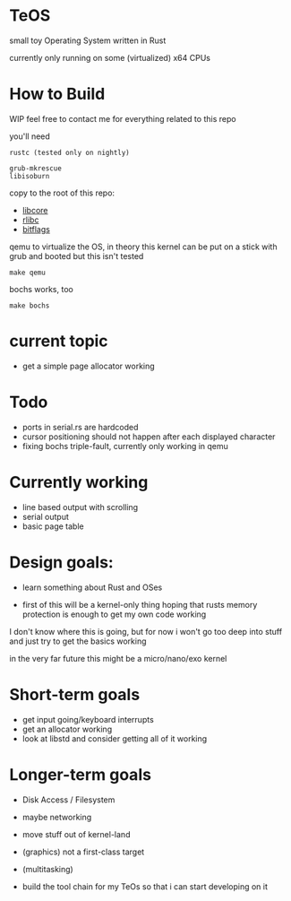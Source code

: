 # TeOS
small toy Operating System written in Rust

currently only running on some (virtualized) x64 CPUs

# How to Build
WIP
feel free to contact me for everything related to this repo

you'll need

    rustc (tested only on nightly)

    grub-mkrescue
    libisoburn

copy to the root of this repo:

- [libcore]
- [rlibc]
- [bitflags]

[libcore]: https://github.com/rust-lang/rust/tree/master/src/libcore
[rlibc]: https://github.com/alexcrichton/rlibc
[bitflags]: https://github.com/Roxxik/bitflags

qemu to virtualize the OS, in theory this kernel can be put on a stick with grub and booted but this isn't tested

    make qemu

bochs works, too

    make bochs

# current topic
- get a simple page allocator working

# Todo
- ports in serial.rs are hardcoded
- cursor positioning should not happen after each displayed character
- fixing bochs triple-fault, currently only working in qemu

# Currently working
- line based output with scrolling
- serial output
- basic page table

# Design goals:
- learn something about Rust and OSes

- first of this will be a kernel-only thing hoping that rusts memory protection is enough to get my own code working

I don't know where this is going, but for now i won't go too deep into stuff and just try to get the basics working

in the very far future this might be a micro/nano/exo kernel

# Short-term goals
- get input going/keyboard interrupts
- get an allocator working
- look at libstd and consider getting all of it working

# Longer-term goals
- Disk Access / Filesystem
- maybe networking
- move stuff out of kernel-land
- (graphics) not a first-class target
- (multitasking)

- build the tool chain for my TeOs so that i can start developing on it
